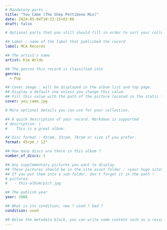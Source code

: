 ```yaml
---
# Mandatory parts :
title: "You Came (The Shep Pettibone Mix)"
date: 2024-05-04T10:23:15+02:00
draft: false

# Optional parts that you still should fill in order to sort your collection

## Label : name of the label that published the record
label: MCA Records

## The artist's name
artist: Kim Wilde

## The genres this record is classified into
genres:
  - Pop

## Cover image : will be displayed in the album list and top page.
## Display a default one unless you change this value.
## Fill this value with the path of the picture located in the static folder
cover: you_came.jpg

# More optional details you can use for your collection.

## A quick description of your record. Markdown is supported
# description: |
#    This is a great album.

## Disc format : 45rpm, 33rpm, 78rpm or size if you prefer.
format: 45rpm / 12"

## How many discs are there in this album ?
number_of_discs: 1

## Any supplementary pictures you want to display.
## These pictures should be in the site asset folder : <your hugo site>/static
## If you put them into a sub-folder, don't forget it in the path !
# pictures:
#   - this-album/pict.jpg

## The publish year
year: 1988

## What is its condition, new ? used ? bad ?
condition: used

## Below the metadata block, you can write some content such as a review or anything else you want. It'll be displayed in the album page.
---
```

